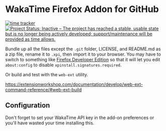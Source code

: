 # WakaTime Firefox Addon for GitHub

[![time tracker](https://wakatime.com/badge/github/deekayen/wakatime-github.svg)](https://wakatime.com/badge/github/deekayen/wakatime-github) [![Project Status: Inactive – The project has reached a stable, usable state but is no longer being actively developed; support/maintenance will be provided as time allows.](https://www.repostatus.org/badges/latest/inactive.svg)](https://www.repostatus.org/#inactive)

Bundle up all the files except the `.git` folder, LICENSE, and README.md as a zip file, rename it to `.xpi`, then import it to your browser. You may have to switch to something like [Firefox Developer Edition](https://www.mozilla.org/en-US/firefox/developer/) so that it will let you edit `about:config` to disable `xpinstall.signatures.required`.

Or build and test with the `web-ext` utility.

https://extensionworkshop.com/documentation/develop/web-ext-command-reference/#web-ext-build

## Configuration

Don't forget to set your WakaTime API key in the add-on preferences or you'll have wasted your time installing this.
